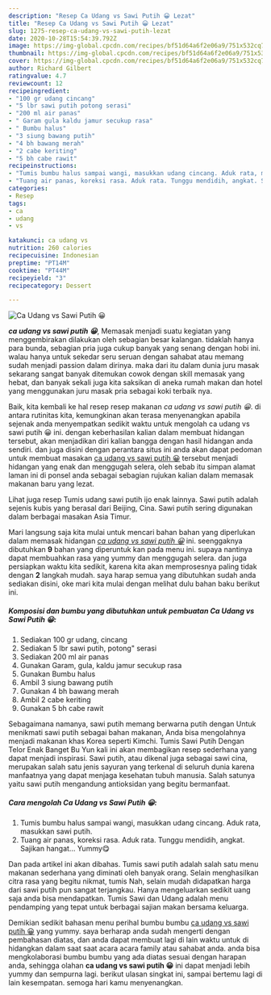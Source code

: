 ```yaml
---
description: "Resep Ca Udang vs Sawi Putih 😀 Lezat"
title: "Resep Ca Udang vs Sawi Putih 😀 Lezat"
slug: 1275-resep-ca-udang-vs-sawi-putih-lezat
date: 2020-10-28T15:54:39.792Z
image: https://img-global.cpcdn.com/recipes/bf51d64a6f2e06a9/751x532cq70/ca-udang-vs-sawi-putih-😀-foto-resep-utama.jpg
thumbnail: https://img-global.cpcdn.com/recipes/bf51d64a6f2e06a9/751x532cq70/ca-udang-vs-sawi-putih-😀-foto-resep-utama.jpg
cover: https://img-global.cpcdn.com/recipes/bf51d64a6f2e06a9/751x532cq70/ca-udang-vs-sawi-putih-😀-foto-resep-utama.jpg
author: Richard Gilbert
ratingvalue: 4.7
reviewcount: 12
recipeingredient:
- "100 gr udang cincang"
- "5 lbr sawi putih potong serasi"
- "200 ml air panas"
- " Garam gula kaldu jamur secukup rasa"
- " Bumbu halus"
- "3 siung bawang putih"
- "4 bh bawang merah"
- "2 cabe keriting"
- "5 bh cabe rawit"
recipeinstructions:
- "Tumis bumbu halus sampai wangi, masukkan udang cincang. Aduk rata, masukkan sawi putih."
- "Tuang air panas, koreksi rasa. Aduk rata. Tunggu mendidih, angkat. Sajikan hangat... Yummy😋"
categories:
- Resep
tags:
- ca
- udang
- vs

katakunci: ca udang vs 
nutrition: 260 calories
recipecuisine: Indonesian
preptime: "PT14M"
cooktime: "PT44M"
recipeyield: "3"
recipecategory: Dessert

---
```



![Ca Udang vs Sawi Putih 😀](https://img-global.cpcdn.com/recipes/bf51d64a6f2e06a9/751x532cq70/ca-udang-vs-sawi-putih-😀-foto-resep-utama.jpg)

<b><i>ca udang vs sawi putih 😀</i></b>, Memasak menjadi suatu kegiatan yang menggembirakan dilakukan oleh sebagian besar kalangan. tidaklah hanya para bunda, sebagian pria juga cukup banyak yang senang dengan hobi ini. walau hanya untuk sekedar seru seruan dengan sahabat atau memang sudah menjadi passion dalam dirinya. maka dari itu dalam dunia juru masak sekarang sangat banyak ditemukan cowok dengan skill memasak yang hebat, dan banyak sekali juga kita saksikan di aneka rumah makan dan hotel yang menggunakan juru masak pria sebagai koki terbaik nya.

Baik, kita kembali ke hal resep resep makanan <i>ca udang vs sawi putih 😀</i>. di antara rutinitas kita, kemungkinan akan terasa menyenangkan apabila sejenak anda menyempatkan sedikit waktu untuk mengolah ca udang vs sawi putih 😀 ini. dengan keberhasilan kalian dalam membuat hidangan tersebut, akan menjadikan diri kalian bangga dengan hasil hidangan anda sendiri. dan juga disini dengan perantara situs ini anda akan dapat pedoman untuk membuat masakan <u>ca udang vs sawi putih 😀</u> tersebut menjadi hidangan yang enak dan menggugah selera, oleh sebab itu simpan alamat laman ini di ponsel anda sebagai sebagian rujukan kalian dalam memasak makanan baru yang lezat.

Lihat juga resep Tumis udang sawi putih ijo enak lainnya. Sawi putih adalah sejenis kubis yang berasal dari Beijing, Cina. Sawi putih sering digunakan dalam berbagai masakan Asia Timur.


Mari langsung saja kita mulai untuk mencari bahan bahan yang diperlukan dalam memasak hidangan <u><i>ca udang vs sawi putih 😀</i></u> ini. seenggaknya dibutuhkan <b>9</b> bahan yang diperuntuk kan pada menu ini. supaya nantinya dapat membuahkan rasa yang yummy dan menggugah selera. dan juga persiapkan waktu kita sedikit, karena kita akan memprosesnya paling tidak dengan <b>2</b> langkah mudah. saya harap semua yang dibutuhkan sudah anda sediakan disini, oke mari kita mulai dengan melihat dulu bahan baku berikut ini.

<!--inarticleads1-->

##### Komposisi dan bumbu yang dibutuhkan untuk pembuatan Ca Udang vs Sawi Putih 😀:

1. Sediakan 100 gr udang, cincang
1. Sediakan 5 lbr sawi putih, potong&#34; serasi
1. Sediakan 200 ml air panas
1. Gunakan  Garam, gula, kaldu jamur secukup rasa
1. Gunakan  Bumbu halus
1. Ambil 3 siung bawang putih
1. Gunakan 4 bh bawang merah
1. Ambil 2 cabe keriting
1. Gunakan 5 bh cabe rawit


Sebagaimana namanya, sawi putih memang berwarna putih dengan Untuk menikmati sawi putih sebagai bahan makanan, Anda bisa mengolahnya menjadi makanan khas Korea seperti Kimchi. Tumis Sawi Putih Dengan Telor Enak Banget Bu Yun kali ini akan membagikan resep sederhana yang dapat menjadi inspirasi. Sawi putih, atau dikenal juga sebagai sawi cina, merupakan salah satu jenis sayuran yang terkenal di seluruh dunia karena manfaatnya yang dapat menjaga kesehatan tubuh manusia. Salah satunya yaitu sawi putih mengandung antioksidan yang begitu bermanfaat. 

<!--inarticleads2-->

##### Cara mengolah Ca Udang vs Sawi Putih 😀:

1. Tumis bumbu halus sampai wangi, masukkan udang cincang. Aduk rata, masukkan sawi putih.
1. Tuang air panas, koreksi rasa. Aduk rata. Tunggu mendidih, angkat. Sajikan hangat... Yummy😋


Dan pada artikel ini akan dibahas. Tumis sawi putih adalah salah satu menu makanan sederhana yang diminati oleh banyak orang. Selain menghasilkan citra rasa yang begitu nikmat, tumis Nah, selain mudah didapatkan harga dari sawi putih pun sangat terjangkau. Hanya mengeluarkan sedikit uang saja anda bisa mendapatkan. Tumis Sawi dan Udang adalah menu pendamping yang tepat untuk berbagai sajian makan bersama keluarga. 

Demikian sedikit bahasan menu perihal bumbu bumbu <u>ca udang vs sawi putih 😀</u> yang yummy. saya berharap anda sudah mengerti dengan pembahasan diatas, dan anda dapat membuat lagi di lain waktu untuk di hidangkan dalam saat saat acara acara family atau sahabat anda. anda bisa mengkolaborasi bumbu bumbu yang ada diatas sesuai dengan harapan anda, sehingga olahan <b>ca udang vs sawi putih 😀</b> ini dapat menjadi lebih yummy dan sempurna lagi. berikut ulasan singkat ini, sampai bertemu lagi di lain kesempatan. semoga hari kamu menyenangkan.

